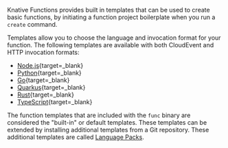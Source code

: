 <!-- Snippet used in the following topics:
- /docs/functions/README.md
-->
Knative Functions provides built in templates that can be used to create basic functions, by initiating a function project boilerplate when you run a `create` command.

Templates allow you to choose the language and invocation format for your function. The following templates are available with both CloudEvent and HTTP invocation formats:

- [Node.js](https://github.com/knative/func/blob/main/docs/function-developers/nodejs.md){target=_blank}
- [Python](https://github.com/knative/func/blob/main/docs/function-developers/python.md){target=_blank}
- [Go](https://github.com/knative/func/blob/main/docs/function-developers/golang.md){target=_blank}
- [Quarkus](https://github.com/knative/func/blob/main/docs/function-developers/quarkus.md){target=_blank}
- [Rust](https://github.com/knative/func/blob/main/docs/function-developers/rust.md){target=_blank}
- [TypeScript](https://github.com/knative/func/blob/main/docs/function-developers/typescript.md){target=_blank}

The function templates that are included with the `func` binary are considered the
"built-in" or default templates. These templates can be extended by installing
additional templates from a Git repository. These additional templates are called
[Language Packs](functions-language-packs.md).